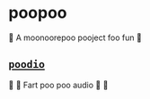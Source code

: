 # poopoo

💩 A moonoorepoo pooject foo fun 💩

## [`poodio`](./poodio/README.md)

💩 💨 Fart poo poo audio 💨 💩
